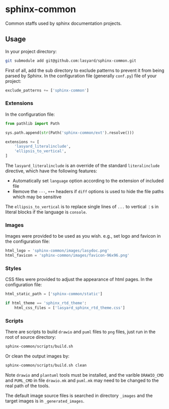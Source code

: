 # sphinx-common

Common staffs used by sphinx documentation projects.

## Usage

In your project directory:

```sh
git submodule add git@github.com:lasyard/sphinx-common.git
```

First of all, add the sub directory to exclude patterns to prevent it from being parsed by Sphinx. In the configuration file (generally `conf.py`) file of your project:

```py
exclude_patterns += ['sphinx-common']
```

### Extensions

In the configuration file:

```py
from pathlib import Path

sys.path.append(str(Path('sphinx-common/ext').resolve()))

extensions += [
    'lasyard_literalinclude',
    'ellipsis_to_vertical',
]
```

The `lasyard_literalinclude` is an override of the standard `literalinclude` directive, which have the following features:

- Automatically set `language` option according to the extension of included file
- Remove the `---`, `+++` headers if `diff` options is used to hide the file paths which may be sensitive

The `ellipsis_to_vertical` is to replace single lines of `...` to vertical `⋮`s in literal blocks if the language is `console`.

### Images

Images were provided to be used as you wish. e.g., set logo and favicon in the configuration file:

```py
html_logo = 'sphinx-common/images/lasydoc.png'
html_favicon = 'sphinx-common/images/favicon-96x96.png'
```

### Styles

CSS files were provided to adjust the appearance of html pages. In the configuration file:

```py
html_static_path = ['sphinx-common/static']

if html_theme == 'sphinx_rtd_theme':
    html_css_files = ['lasyard_sphinx_rtd_theme.css']
```

### Scripts

There are scripts to build `drawio` and `puml` files to `png` files, just run in the root of source directory:

```sh
sphinx-common/scripts/build.sh
```

Or clean the output images by:

```sh
sphinx-common/scripts/build.sh clean
```

Note `drawio` and `plantuml` tools must be installed, and the varible `DRAWIO_CMD` and `PUML_CMD` in file `drawio.mk` and `puml.mk` may need to be changed to the real path of the tools.

The default image source files is searched in directory `_images` and the target images is in `_generated_images`.
